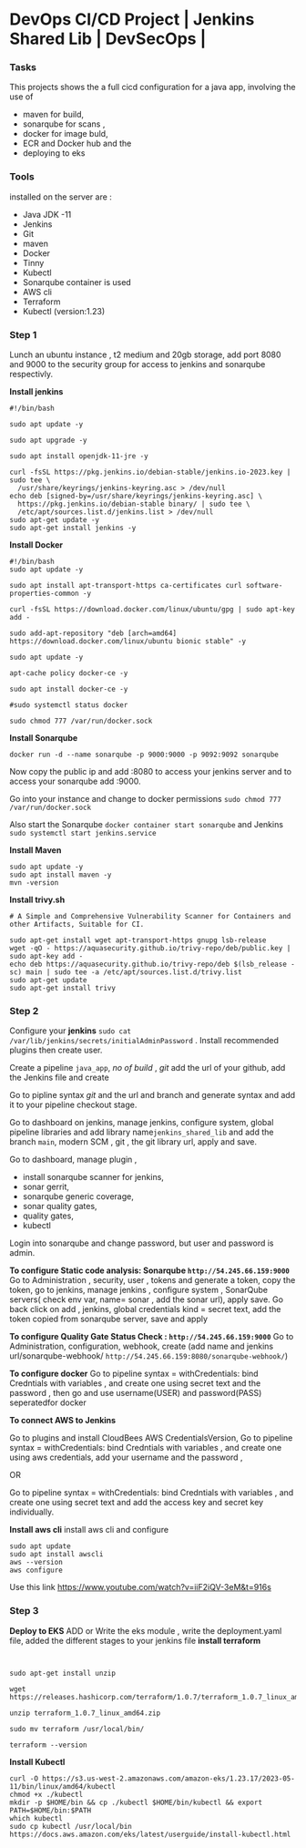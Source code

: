 # DevOps CI/CD Project | Jenkins Shared Lib | DevSecOps |

### Tasks
This projects shows the a full cicd configuration for a java app, involving the use of 

- maven for build, 
- sonarqube for scans , 
- docker for image buld, 
- ECR and Docker hub and the 
- deploying to eks

### Tools 
installed on the server are :
- Java JDK -11
- Jenkins
- Git
- maven
- Docker
- Tinny
- Kubectl
- Sonarqube container is used
- AWS cli
- Terraform
- Kubectl (version:1.23)

### Step 1
 Lunch an ubuntu instance , t2 medium and 20gb storage, add port 8080 and 9000 to the security group for access to jenkins and sonarqube respectivly.

**Install jenkins**

```
#!/bin/bash

sudo apt update -y

sudo apt upgrade -y 

sudo apt install openjdk-11-jre -y

curl -fsSL https://pkg.jenkins.io/debian-stable/jenkins.io-2023.key | sudo tee \
  /usr/share/keyrings/jenkins-keyring.asc > /dev/null
echo deb [signed-by=/usr/share/keyrings/jenkins-keyring.asc] \
  https://pkg.jenkins.io/debian-stable binary/ | sudo tee \
  /etc/apt/sources.list.d/jenkins.list > /dev/null
sudo apt-get update -y 
sudo apt-get install jenkins -y

```

**Install Docker**

```
#!/bin/bash
sudo apt update -y

sudo apt install apt-transport-https ca-certificates curl software-properties-common -y

curl -fsSL https://download.docker.com/linux/ubuntu/gpg | sudo apt-key add -

sudo add-apt-repository "deb [arch=amd64] https://download.docker.com/linux/ubuntu bionic stable" -y

sudo apt update -y

apt-cache policy docker-ce -y

sudo apt install docker-ce -y

#sudo systemctl status docker

sudo chmod 777 /var/run/docker.sock

```

**Install Sonarqube**

```
docker run -d --name sonarqube -p 9000:9000 -p 9092:9092 sonarqube

```
Now copy the public ip and add :8080 to access your jenkins server and to access your sonarqube add :9000.

Go into your instance and change to docker permissions `sudo chmod 777 /var/run/docker.sock` 

Also start the Sonarqube `docker container start sonarqube` and Jenkins `sudo systemctl start jenkins.service`

**Install Maven**

```
sudo apt update -y
sudo apt install maven -y
mvn -version

```

**Install trivy.sh**

```
# A Simple and Comprehensive Vulnerability Scanner for Containers and other Artifacts, Suitable for CI.

sudo apt-get install wget apt-transport-https gnupg lsb-release
wget -qO - https://aquasecurity.github.io/trivy-repo/deb/public.key | sudo apt-key add -
echo deb https://aquasecurity.github.io/trivy-repo/deb $(lsb_release -sc) main | sudo tee -a /etc/apt/sources.list.d/trivy.list
sudo apt-get update
sudo apt-get install trivy

```


### Step 2
Configure your **jenkins** `sudo cat /var/lib/jenkins/secrets/initialAdminPassword` . Install recommended plugins  then create user.

Create a pipeline `java_app`, *no of build* , *git* add the url of your github, add the Jenkins file and create

Go to pipline syntax *git* and the url and branch and generate syntax and add it to your pipeline checkout stage.

Go to dashboard on jenkins, manage jenkins, configure system, global pipeline libraries and add library name`jenkins_shared_lib` and add the branch `main`, modern SCM , git , the git library url, apply and save. 

Go to dashboard, manage plugin , 
- install sonarqube scanner for jenkins, 
- sonar gerrit, 
- sonarqube generic coverage, 
- sonar quality gates, 
- quality gates, 
- kubectl

Login into sonarqube and change password, but user and password is admin.

**To configure Static code analysis: Sonarqube `http://54.245.66.159:9000`**
Go to Administration , security, user , tokens and generate a token, copy the token, go to jenkins, manage jenkins , configure system , SonarQube servers( check env var, name= sonar , add the sonar url), apply save. Go back click on add , jenkins, global credentials kind = secret text, add the token copied from sonarqube server, save and apply

**To configure Quality Gate Status Check : `http://54.245.66.159:9000`**
Go to Administration, configuration, webhook, create (add name and jenkins url/sonarqube-webhook/ `http://54.245.66.159:8080/sonarqube-webhook/`)

**To configure docker**
Go to pipeline syntax = withCredentials: bind Credntials with variables , and create one using secret text and the password , then go and use username(USER) and password(PASS) seperatedfor docker



**To connect AWS to Jenkins**

Go to plugins and install CloudBees AWS CredentialsVersion, Go to pipeline syntax = withCredentials: bind Credntials with variables , and create one using aws credentials, add your username and the password ,

OR 

Go to pipeline syntax = withCredentials: bind Credntials with variables , and create one using secret text and add the access key and secret key individually. 

**Install aws cli**
install aws cli and configure 

```
sudo apt update
sudo apt install awscli
aws --version
aws configure

```

Use this link https://www.youtube.com/watch?v=iiF2iQV-3eM&t=916s

### Step 3
**Deploy to EKS**
ADD or Write the eks module , write the deployment.yaml file, added the different stages to your jenkins file
**install terraform**

```


sudo apt-get install unzip

wget https://releases.hashicorp.com/terraform/1.0.7/terraform_1.0.7_linux_amd64.zip

unzip terraform_1.0.7_linux_amd64.zip

sudo mv terraform /usr/local/bin/

terraform --version 

```

**Install Kubectl**

```
curl -O https://s3.us-west-2.amazonaws.com/amazon-eks/1.23.17/2023-05-11/bin/linux/amd64/kubectl
chmod +x ./kubectl
mkdir -p $HOME/bin && cp ./kubectl $HOME/bin/kubectl && export PATH=$HOME/bin:$PATH
which kubectl
sudo cp kubectl /usr/local/bin
https://docs.aws.amazon.com/eks/latest/userguide/install-kubectl.html
```

